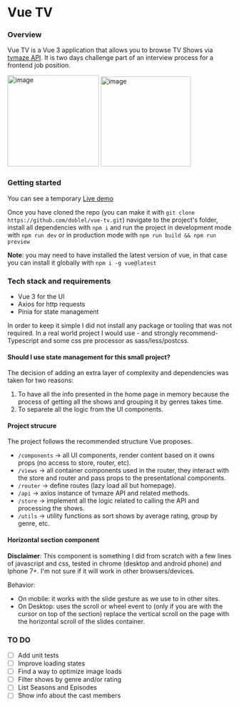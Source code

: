 # Vue TV

### Overview
Vue TV is a Vue 3 application that allows you to browse TV Shows via [tvmaze API](https://www.tvmaze.com/api). It is two days challenge part of an interview process for a frontend job position.

<img width="205" alt="image" src="https://user-images.githubusercontent.com/12605000/174508063-3bdca6cb-b3c9-4b6e-b067-c4e2af97a465.png">
<img width="202" alt="image" src="https://user-images.githubusercontent.com/12605000/174508111-b7ea0dd5-7f27-4e5f-b1ad-2e7f3e7a6017.png">

### Getting started
You can see a temporary [Live demo](https://doblel.github.io)

Once you have cloned the repo (you can make it with `git clone https://github.com/doblel/vue-tv.git`) navigate to the project's folder, install all dependencies with `npm i` and run the project in development mode with `npm run dev` or in production mode with `npm run build && npm run preview`

**Note**: you may need to have installed the latest version of vue, in that case you can install it globally with `npm i -g vue@latest`

### Tech stack and requirements
- Vue 3 for the UI
- Axios for http requests
- Pinia for state management

In order to keep it simple I did not install any package or tooling that was not required. In a real world project I would use - and strongly recommend- Typescript and some css pre processor as sass/less/postcss.

#### Should I use state management for this small project?
The decision of adding an extra layer of complexity and dependencies was taken for two reasons:
1. To have all the info presented in the home page in memory because the process of getting all the shows and grouping it by genres takes time.
2. To separete all the logic from the UI components.

#### Project strucure
The project follows the recommended structure Vue proposes.

- `/components` -> all UI components, render content based on it owns props (no access to store, router, etc).
- `/views` -> all container components used in the router, they interact with the store and router and pass props to the presentational components.
- `/router` -> define routes (lazy load all but homepage).
- `/api` -> axios instance of tvmaze API and related methods.
- `/store` -> implement all the logic related to calling the API and processing the shows.
- `/utils` -> utility functions as sort shows by average rating, group by genre, etc.

#### Horizontal section component
**Disclaimer**:
This component is something I did from scratch with a few lines of javascript and css, tested in chrome (desktop and android phone) and Iphone 7+. I'm not sure if it will work in other browsers/devices.

Behavior:
- On mobile: it works with the slide gesture as we use to in other sites.
- On Desktop: uses the scroll or wheel  event to (only if you are with the cursor on top of the section) replace the vertical scroll on the page with the horizontal scroll of the slides container.

### TO DO
- [ ] Add unit tests
- [ ] Improve loading states
- [ ] Find a way to optimize image loads
- [ ] Filter shows by genre and/or rating
- [ ] List Seasons and Episodes
- [ ] Show info about the cast members
